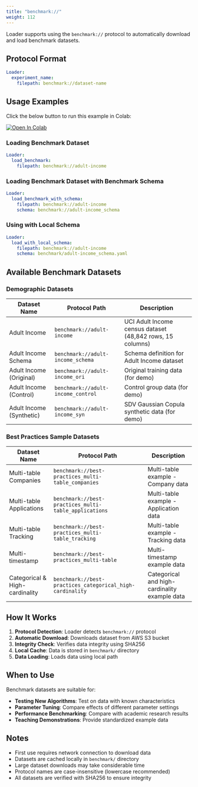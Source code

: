 ```yaml
---
title: "benchmark://"
weight: 112
---
```


Loader supports using the `benchmark://` protocol to automatically download and load benchmark datasets.

## Protocol Format

```yaml
Loader:
  experiment_name:
    filepath: benchmark://dataset-name
```

## Usage Examples

Click the below button to run this example in Colab:

[![Open In Colab](https://colab.research.google.com/assets/colab-badge.svg)](https://colab.research.google.com/github/nics-tw/petsard/blob/main/demo/petsard-yaml/loader-yaml/benchmark-protocol.ipynb)

### Loading Benchmark Dataset

```yaml
Loader:
  load_benchmark:
    filepath: benchmark://adult-income
```

### Loading Benchmark Dataset with Benchmark Schema

```yaml
Loader:
  load_benchmark_with_schema:
    filepath: benchmark://adult-income
    schema: benchmark://adult-income_schema
```

### Using with Local Schema

```yaml
Loader:
  load_with_local_schema:
    filepath: benchmark://adult-income
    schema: benchmark/adult-income_schema.yaml
```

## Available Benchmark Datasets

### Demographic Datasets

| Dataset Name | Protocol Path | Description |
|-------------|---------------|-------------|
| Adult Income | `benchmark://adult-income` | UCI Adult Income census dataset (48,842 rows, 15 columns) |
| Adult Income Schema | `benchmark://adult-income_schema` | Schema definition for Adult Income dataset |
| Adult Income (Original) | `benchmark://adult-income_ori` | Original training data (for demo) |
| Adult Income (Control) | `benchmark://adult-income_control` | Control group data (for demo) |
| Adult Income (Synthetic) | `benchmark://adult-income_syn` | SDV Gaussian Copula synthetic data (for demo) |

### Best Practices Sample Datasets

| Dataset Name | Protocol Path | Description |
|-------------|---------------|-------------|
| Multi-table Companies | `benchmark://best-practices_multi-table_companies` | Multi-table example - Company data |
| Multi-table Applications | `benchmark://best-practices_multi-table_applications` | Multi-table example - Application data |
| Multi-table Tracking | `benchmark://best-practices_multi-table_tracking` | Multi-table example - Tracking data |
| Multi-timestamp | `benchmark://best-practices_multi-table` | Multi-timestamp example data |
| Categorical & High-cardinality | `benchmark://best-practices_categorical_high-cardinality` | Categorical and high-cardinality example data |

## How It Works

1. **Protocol Detection**: Loader detects `benchmark://` protocol
2. **Automatic Download**: Downloads dataset from AWS S3 bucket
3. **Integrity Check**: Verifies data integrity using SHA256
4. **Local Cache**: Data is stored in `benchmark/` directory
5. **Data Loading**: Loads data using local path

## When to Use

Benchmark datasets are suitable for:

- **Testing New Algorithms**: Test on data with known characteristics
- **Parameter Tuning**: Compare effects of different parameter settings
- **Performance Benchmarking**: Compare with academic research results
- **Teaching Demonstrations**: Provide standardized example data

## Notes

- First use requires network connection to download data
- Datasets are cached locally in `benchmark/` directory
- Large dataset downloads may take considerable time
- Protocol names are case-insensitive (lowercase recommended)
- All datasets are verified with SHA256 to ensure integrity